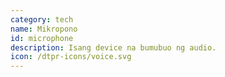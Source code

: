 ```yaml
---
category: tech
name: Mikropono
id: microphone
description: Isang device na bumubuo ng audio.
icon: /dtpr-icons/voice.svg
---
```

